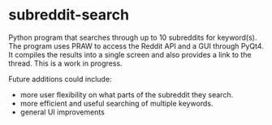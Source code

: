 # subreddit-search
Python program that searches through up to 10 subreddits for keyword(s). The program uses PRAW to access the Reddit API and a GUI through PyQt4. It compiles the results into a single screen and also provides a link to the thread. This is a work in progress. 

Future additions could include:
- more user flexibility on what parts of the subreddit they search.
- more efficient and useful searching of multiple keywords.
- general UI improvements
